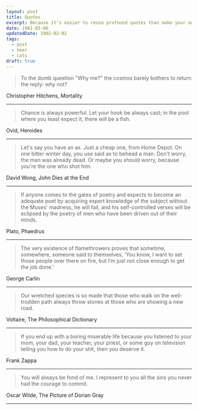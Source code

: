 ```yaml
---
layout: post
title: Quotes
excerpt: Because it's easier to reuse profound quotes than make your own.
date: 1901-05-06
updatedDate: 1902-02-02
tags:
  - post
  - beer
  - cats
draft: true
---
```


> To the dumb question "Why me?" the cosmos barely bothers to return the reply: why not?

<p class="attribution">Christopher Hitchens, Mortality</p>

---

> Chance is always powerful. Let your hook be always cast; in the pool where you least expect it, there will be a fish.

<p class="attribution">Ovid, Heroides</p>

---

> Let's say you have an ax. Just a cheap one, from Home Depot. On one bitter winter day, you use said ax to behead a man. Don't worry, the man was already dead. Or maybe you should worry, because you're the one who shot him.

<p class="attribution">David Wong, John Dies at the End</p>

---

> If anyone comes to the gates of poetry and expects to become an adequate poet by acquiring expert knowledge of the subject without the Muses' madness, he will fail, and his self-controlled verses will be eclipsed by the poetry of men who have been driven out of their minds.

<p class="attribution">Plato, Phaedrus</p>

---

> The very existence of flamethrowers proves that sometime, somewhere, someone said to themselves, 'You know, I want to set those people over there on fire, but I’m just not close enough to get the job done.'

<p class="attribution">George Carlin</p>

---

> Our wretched species is so made that those who walk on the well-trodden path always throw stones at those who are showing a new road.

<p class="attribution">Voltaire, The Philosophical Dictionary</p>

---

> If you end up with a boring miserable life because you listened to your mom, your dad, your teacher, your priest, or some guy on television telling you how to do your shit, then you deserve it.

<p class="attribution">Frank Zappa</p>

---

> You will always be fond of me. I represent to you all the sins you never had the courage to commit.

<p class="attribution">Oscar Wilde, The Picture of Dorian Gray</p>

---
